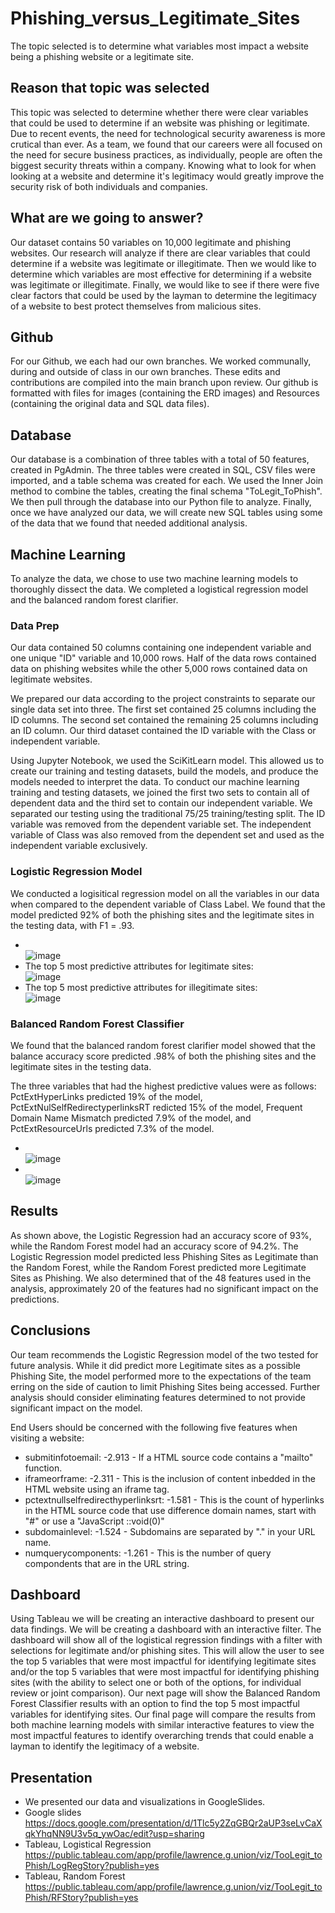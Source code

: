 # Phishing_versus_Legitimate_Sites
The topic selected is to determine what variables most impact a website being a phishing website or a legitimate site.  

## Reason that topic was selected

This topic was selected to determine whether there were clear variables that could be used to determine if an website was phishing or legitimate. Due to recent events, the need for technological security awareness is more crutical than ever. As a team, we found that our careers were all focused on the need for secure business practices, as individually, people are often the biggest security threats within a company. Knowing what to look for when looking at a website and determine it's legitimacy would greatly improve the security risk of both individuals and companies. 

## What are we going to answer?

Our dataset contains 50 variables on 10,000 legitimate and phishing websites. 
Our research will analyze if there are clear variables that could determine if a website was legitimate or illegitimate. 
Then we would like to determine which variables are most effective for determining if a website was legitimate or illegitimate.
Finally, we would like to see if there were five clear factors that could be used by the layman to determine the legitimacy of a website to best protect themselves from malicious sites. 

## Github

For our Github, we each had our own branches. We worked communally, during and outside of class in our own branches. These edits and contributions are compiled into the main branch upon review. Our github is formatted with files for images (containing the ERD images) and Resources (containing the original data and SQL data files).

## Database

Our database is a combination of three tables with a total of 50 features, created in PgAdmin. The three tables were created in SQL, CSV files were imported, and a table schema was created for each. We used the Inner Join method to combine the tables, creating the final schema "ToLegit_ToPhish".
We then pull through the database into our Python file to analyze. Finally, once we have analyzed our data, we will create new SQL tables using some of the data that we found that needed additional analysis. 

## Machine Learning

To analyze the data, we chose to use two machine learning models to thoroughly dissect the data. We completed a logistical regression model and the balanced random forest clarifier. 

### Data Prep

Our data contained 50 columns containing one independent variable and one unique "ID" variable and 10,000 rows. Half of the data rows contained data on phishing websites while the other 5,000 rows contained data on legitimate websites. 

We prepared our data according to the project constraints to separate our single data set into three. The first set contained 25 columns including the ID columns. The second set contained the remaining 25 columns including an ID column. 
Our third dataset contained the ID variable with the Class or independent variable. 

Using Jupyter Notebook, we used the SciKitLearn model. This allowed us to create our training and testing datasets, build the models, and produce the models needed to interpret the data. 
To conduct our machine learning training and testing datasets, we joined the first two sets to contain all of dependent data and the third set to contain our independent variable. We separated our testing using the traditional 75/25 training/testing split. The ID variable was removed from the dependent variable set. The independent variable of Class was also removed from the dependent set and used as the independent variable exclusively. 

### Logistic Regression Model

We conducted a logisitical regression model on all the variables in our data when compared to the dependent variable of Class Label. We found that the model predicted 92% of both the phishing sites and the legitimate sites in the testing data, with F1 = .93. 
* <br /> ![image](https://user-images.githubusercontent.com/89048287/152260954-71a74f78-23d5-4e4a-bf99-b6f835ae5d93.png)
* The top 5 most predictive attributes for legitimate sites: <br /> ![image](https://user-images.githubusercontent.com/89048287/152261334-0bbb3e14-184a-4207-9af9-0904f1a12360.png)
* The top 5 most predictive attributes for illegitimate sites: <br /> ![image](https://user-images.githubusercontent.com/89048287/152261426-7a6464f5-f18c-4732-883c-f3650118922b.png)



### Balanced Random Forest Classifier

We found that the balanced random forest clarifier model showed that the balance accuracy score predicted .98% of both the phishing sites and the legitimate sites in the testing data. 

The three variables that had the highest predictive values were as follows: 
PctExtHyperLinks predicted 19% of the model, PctExtNulSelfRedirectyperlinksRT redicted 15% of the model, Frequent Domain Name Mismatch predicted 7.9% of the model, and PctExtResourceUrls predicted 7.3% of the model. 
* <br /> ![image](https://user-images.githubusercontent.com/89048287/152261060-11442f57-7b23-4af6-a2f1-ed7819f38d07.png)
* <br /> ![image](https://user-images.githubusercontent.com/89048287/152261138-70a76855-cdcc-45ba-b283-e1d96556c0ff.png)

## Results
As shown above, the Logistic Regression had an accuracy score of 93%, while the Random Forest model had an accuracy score of 94.2%.  The Logistic Regression model predicted less Phishing Sites as Legitimate than the Random Forest, while the Random Forest predicted more Legitimate Sites as Phishing. We also determined that of the 48 features used in the analysis, approximately 20 of the features had no significant impact on the predictions.

## Conclusions
Our team recommends the Logistic Regression model of the two tested for future analysis.  While it did predict more Legitimate sites as a possible Phishing Site, the model performed more to the expectations of the team erring on the side of caution to limit Phishing Sites being accessed.  Further analysis should consider eliminating features determined to not provide significant impact on the model.

End Users should be concerned with the following five features when visiting a website:
-  submitinfotoemail: -2.913 - If a HTML source code contains a "mailto" function.
-  iframeorframe: -2.311 - This is the inclusion of content inbedded in the HTML website using an iframe tag. 
-  pctextnullselfredirecthyperlinksrt: -1.581 - This is the count of hyperlinks in the HTML source code that use difference domain names, start with "#" or use a "JavaScript ::void(0)"
-  subdomainlevel: -1.524 - Subdomains are separated by "." in your URL name. 
-  numquerycomponents: -1.261 - This is the number of query compondents that are in the URL string.

## Dashboard

Using Tableau we will be creating an interactive dashboard to present our data findings. 
We will be creating a dashboard with an interactive filter. The dashboard will show all of the logistical regression findings with a filter with selections for legitimate and/or phishing sites. This will allow the user to see the top 5 variables that were most impactful for identifying legitimate sites and/or the top 5 variables that were most impactful for identifying phishing sites (with the ability to select one or both of the options, for individual review or joint comparison). 
Our next page will show the Balanced Random Forest Classifier results with an option to find the top 5 most impactful variables for identifying sites. 
Our final page will compare the results from both machine learning models with similar interactive features to view the most impactful features to identify overarching trends that could enable a layman to identify the legitimacy of a website. 

## Presentation

* We presented our data and visualizations in GoogleSlides. 
* Google slides https://docs.google.com/presentation/d/1Tlc5y2ZqGBQr2aUP3seLvCaXqkYhqNN9U3v5q_ywOac/edit?usp=sharing
* Tableau, Logistical Regression https://public.tableau.com/app/profile/lawrence.g.union/viz/TooLegit_toPhish/LogRegStory?publish=yes
* Tableau, Random Forest https://public.tableau.com/app/profile/lawrence.g.union/viz/TooLegit_toPhish/RFStory?publish=yes




